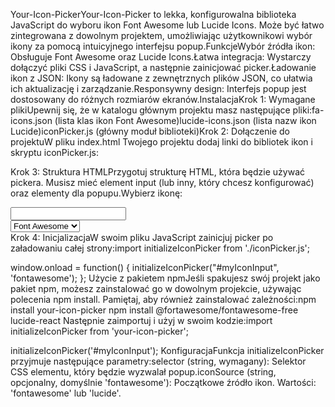 Your-Icon-PickerYour-Icon-Picker to lekka, konfigurowalna biblioteka JavaScript do wyboru ikon Font Awesome lub Lucide Icons. Może być łatwo zintegrowana z dowolnym projektem, umożliwiając użytkownikowi wybór ikony za pomocą intuicyjnego interfejsu popup.FunkcjeWybór źródła ikon: Obsługuje Font Awesome oraz Lucide Icons.Łatwa integracja: Wystarczy dołączyć pliki CSS i JavaScript, a następnie zainicjować picker.Ładowanie ikon z JSON: Ikony są ładowane z zewnętrznych plików JSON, co ułatwia ich aktualizację i zarządzanie.Responsywny design: Interfejs popup jest dostosowany do różnych rozmiarów ekranów.InstalacjaKrok 1: Wymagane plikiUpewnij się, że w katalogu głównym projektu masz następujące pliki:fa-icons.json (lista klas ikon Font Awesome)lucide-icons.json (lista nazw ikon Lucide)iconPicker.js (główny moduł biblioteki)Krok 2: Dołączenie do projektuW pliku index.html Twojego projektu dodaj linki do bibliotek ikon i skryptu iconPicker.js:<!-- Dołącz biblioteki ikon -->
<link rel="stylesheet" href="https://cdnjs.cloudflare.com/ajax/libs/font-awesome/6.4.0/css/all.min.css">
<script src="https://cdn.jsdelivr.net/npm/lucide/dist/lucide.min.js"></script>

<!-- Dołącz swój skrypt iconPicker.js -->
<script type="module" src="iconPicker.js"></script>
Krok 3: Struktura HTMLPrzygotuj strukturę HTML, która będzie używać pickera. Musisz mieć element input (lub inny, który chcesz konfigurować) oraz elementy dla popupu.<label for="myIconInput">Wybierz ikonę:</label>
<div class="relative">
    <input type="text" id="myIconInput" readonly>
    <span id="selectedIconDisplay"></span>
</div>

<select id="iconSourceSelect">
    <option value="fontawesome">Font Awesome</option>
    <option value="lucide">Lucide Icons</option>
</select>

<div id="iconPickerPopup" class="popup-overlay">
    <div class="popup-content">
        <!-- ... reszta struktury popupu ... -->
    </div>
</div>
Krok 4: InicjalizacjaW swoim pliku JavaScript zainicjuj picker po załadowaniu całej strony:import initializeIconPicker from './iconPicker.js';

window.onload = function() {
    initializeIconPicker("#myIconInput", 'fontawesome');
};
Użycie z pakietem npmJeśli spakujesz swój projekt jako pakiet npm, możesz zainstalować go w dowolnym projekcie, używając polecenia npm install. Pamiętaj, aby również zainstalować zależności:npm install your-icon-picker
npm install @fortawesome/fontawesome-free lucide-react
Następnie zaimportuj i użyj w swoim kodzie:import initializeIconPicker from 'your-icon-picker';

initializeIconPicker('#myIconInput');
KonfiguracjaFunkcja initializeIconPicker przyjmuje następujące parametry:selector (string, wymagany): Selektor CSS elementu, który będzie wyzwalał popup.iconSource (string, opcjonalny, domyślnie 'fontawesome'): Początkowe źródło ikon. Wartości: 'fontawesome' lub 'lucide'.